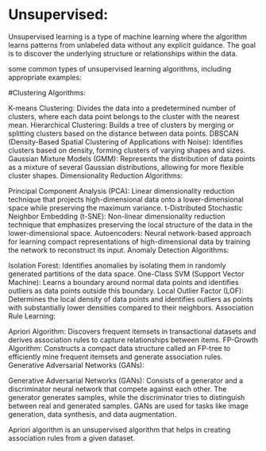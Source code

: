 # Unsupervised:

Unsupervised learning is a type of machine learning where the algorithm learns patterns from unlabeled data without any explicit guidance. The goal is to discover the underlying structure or relationships within the data.

some common types of unsupervised learning algorithms, including appropriate examples:


#Clustering Algorithms:

K-means Clustering: Divides the data into a predetermined number of clusters, where each data point belongs to the cluster with the nearest mean.
Hierarchical Clustering: Builds a tree of clusters by merging or splitting clusters based on the distance between data points.
DBSCAN (Density-Based Spatial Clustering of Applications with Noise): Identifies clusters based on density, forming clusters of varying shapes and sizes.
Gaussian Mixture Models (GMM): Represents the distribution of data points as a mixture of several Gaussian distributions, allowing for more flexible cluster shapes.
Dimensionality Reduction Algorithms:

Principal Component Analysis (PCA): Linear dimensionality reduction technique that projects high-dimensional data onto a lower-dimensional space while preserving the maximum variance.
t-Distributed Stochastic Neighbor Embedding (t-SNE): Non-linear dimensionality reduction technique that emphasizes preserving the local structure of the data in the lower-dimensional space.
Autoencoders: Neural network-based approach for learning compact representations of high-dimensional data by training the network to reconstruct its input.
Anomaly Detection Algorithms:

Isolation Forest: Identifies anomalies by isolating them in randomly generated partitions of the data space.
One-Class SVM (Support Vector Machine): Learns a boundary around normal data points and identifies outliers as data points outside this boundary.
Local Outlier Factor (LOF): Determines the local density of data points and identifies outliers as points with substantially lower densities compared to their neighbors.
Association Rule Learning:

Apriori Algorithm: Discovers frequent itemsets in transactional datasets and derives association rules to capture relationships between items.
FP-Growth Algorithm: Constructs a compact data structure called an FP-tree to efficiently mine frequent itemsets and generate association rules.
Generative Adversarial Networks (GANs):

Generative Adversarial Networks (GANs): Consists of a generator and a discriminator neural network that compete against each other. The generator generates samples, while the discriminator tries to distinguish between real and generated samples. GANs are used for tasks like image generation, data synthesis, and data augmentation.



















Apriori algorithm is an unsupervised algorithm that helps in creating association rules from a given dataset.
